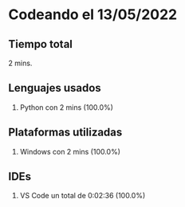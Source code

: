 # Codeando el 13/05/2022

## Tiempo total
2 mins.

## Lenguajes usados
1. Python con 2 mins (100.0%)

## Plataformas utilizadas
1. Windows con 2 mins (100.0%)

## IDEs
1. VS Code un total de 0:02:36 (100.0%)
